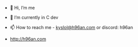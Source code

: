 - 👋 Hi, I’m me
- 🌱 I’m currently in C dev
- 📫 How to reach me - kyslol@h96an.com or discord: h96an

- http://h96an.com

<!---
h96andev/h96andev is a ✨ special ✨ repository because its `README.md` (this file) appears on your GitHub profile.
You can click the Preview link to take a look at your changes.    

did yuo know i dont care, github
--->
